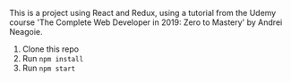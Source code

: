 This is a project using React and Redux, using a tutorial from the Udemy course 'The Complete Web Developer in 2019: Zero to Mastery' by Andrei Neagoie.

1. Clone this repo
2. Run `npm install`
3. Run `npm start`
